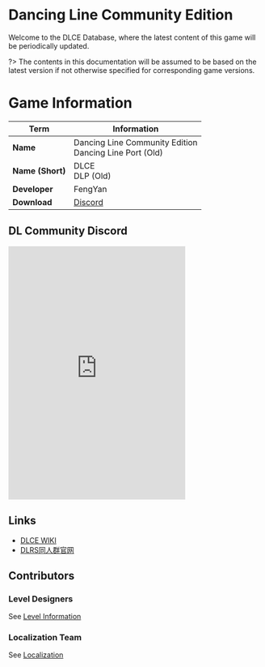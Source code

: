# Dancing Line Community Edition

Welcome to the DLCE Database, where the latest content of this game will be periodically updated.

?> The contents in this documentation will be assumed to be based on the latest version if not otherwise specified for corresponding game versions.

# Game Information

| Term             | Information                                                |
|------------------|------------------------------------------------------------|
| **Name**         | Dancing Line Community Edition<br/>Dancing Line Port (Old) |
| **Name (Short)** | DLCE<br/>DLP (Old)                                         |
| **Developer**    | FengYan                                                    |
| **Download**     | [Discord](https://discord.gg/dancing-line)                 |

## DL Community Discord
<iframe src="https://discord.com/widget?id=681283169869496351&theme=dark" width="350" height="500" allowtransparency="true" frameborder="0" sandbox="allow-popups allow-popups-to-escape-sandbox allow-same-origin allow-scripts"></iframe>

## Links

- [DLCE WIKI](https://dlfm-wiki.top/wiki/%E8%B7%B3%E8%88%9E%E7%9A%84%E7%BA%BF%E7%A4%BE%E5%8C%BA%E7%89%88)
- [DLRS同人群官网](https://chinadlrs.com/app/?id=25)

## Contributors

### Level Designers

See [Level Information](/en/dlce/level_information.md)

### Localization Team

See [Localization](/en/dlce/localization.md)